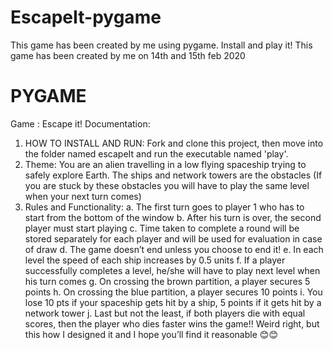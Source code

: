 # EscapeIt-pygame
 This game has been created by me using pygame. Install and play it!
 This game has been created by me on 14th and 15th feb 2020
# PYGAME
 Game : Escape it!
 Documentation:
1. HOW TO INSTALL AND RUN: Fork and clone this project, then move into the folder named escapeIt and run the executable named 'play'.
2.	Theme: You are an alien travelling in a low flying spaceship trying to safely explore Earth. The ships and network towers are the obstacles (If you are stuck by these obstacles you will have to play the same level when your next turn comes)
3.	Rules and Functionality:
a.	The first turn goes to player 1 who has to start from the bottom of the window
b.	After his turn is over, the second player must start playing
c.	Time taken to complete a round will be stored separately for each player and will be used for evaluation in case of draw
d.	The game doesn’t end unless you choose to end it!
e.	In each level the speed of each ship increases by 0.5 units
f.	If a player successfully completes a level, he/she will have to play next level when his turn comes
g.	On crossing the brown partition, a player secures 5 points
h.	On crossing the blue partition, a player secures 10 points
i.	You lose 10 pts if your spaceship gets hit by a ship, 5 points if it gets hit by a network tower
j.	Last but not the least, if both players die with equal scores, then the player who dies faster wins the game!! Weird right, but this how I designed it and I hope you’ll find it reasonable 😊😊
